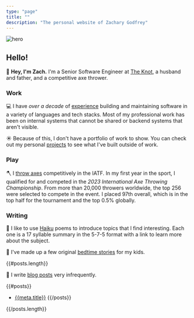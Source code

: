 ```yaml
---
type: "page"
title: ""
description: "The personal website of Zachary Godfrey"
---
```


![hero](data:image/png;base64,{{>hero}})

## Hello!

<div class="md-indent"></div>

:wave: **Hey, I'm Zach.** I'm a Senior Software Engineer at [The Knot](https://theknot.com), a husband and father, and a competitive axe thrower.

### Work

<div class="md-indent"></div>

:computer: I have *over a decade* of [experience](/work) building and maintaining software in a variety of languages and tech stacks. Most of my professional work has been on internal systems that cannot be shared or backend systems that aren't visible.

<div class="md-indent"></div>

:sunny: Because of this, I don't have a portfolio of work to show. You can check out my personal [projects](/projects) to see what I've built outside of work.

### Play

<div class="md-indent"></div>

:axe: I [throw axes](https://axescores.com/player/1207260) competitively in the IATF. In my first year in the sport, I qualified for and competed in the *2023 International Axe Throwing Championship*. From more than 20,000 throwers worldwide, the top 256 were selected to compete in the event. I placed 97th overall, which is in the top half for the tournament and the top 0.5% globally.

### Writing

<div class="md-indent"></div>

:thought_balloon: I like to use [Haiku](/haiku) poems to introduce topics that I find interesting. Each one is a 17 syllable summary in the 5-7-5 format with a link to learn more about the subject.

<div class="md-indent"></div>

:teddy_bear: I've made up a few original [bedtime stories](/bedtime-stories) for my kids.

{{#posts.length}}

<div class="md-indent"></div>

:speech_balloon: I write [blog posts](/blog) very infrequently.

{{#posts}}
- [{{meta.title}}](/{{{uri}}})
{{/posts}}

{{/posts.length}}
